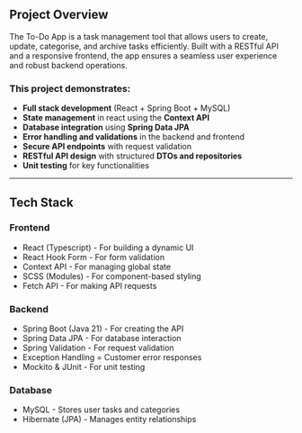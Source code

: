 ## Project Overview

The To-Do App is a task management tool that allows users to create, update, categorise, and archive tasks efficiently. Built with a RESTful API and a responsive frontend, the app ensures a seamless user experience and robust backend operations.

### This project demonstrates:

- **Full stack development** (React + Spring Boot + MySQL)
- **State management** in react using the **Context API**
- **Database integration** using **Spring Data JPA**
- **Error handling and validations** in the backend and frontend
- **Secure API endpoints** with request validation
- **RESTful API design** with structured **DTOs and repositories**
- **Unit testing** for key functionalities

---

## Tech Stack

### Frontend

- React (Typescript) - For building a dynamic UI
- React Hook Form - For form validation
- Context API - For managing global state
- SCSS (Modules) - For component-based styling
- Fetch API - For making API requests

### Backend

- Spring Boot (Java 21) - For creating the API
- Spring Data JPA - For database interaction
- Spring Validation - For request validation
- Exception Handling = Customer error responses
- Mockito & JUnit - For unit testing

### Database

- MySQL - Stores user tasks and categories
- Hibernate (JPA) - Manages entity relationships
